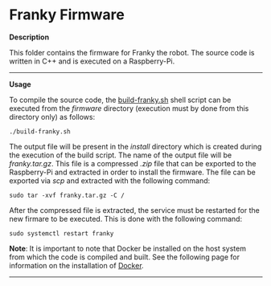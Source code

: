 # Franky Firmware

**Description**

This folder contains the firmware for Franky the robot. The source code is written in C++ and is executed on a Raspberry-Pi.

--------------------------------------------------------------------------------------------------

**Usage**

To compile the source code, the [build-franky.sh](build-franky.sh) shell script can be executed from the *firmware* directory (execution must by done from this directory only) as follows:
```
./build-franky.sh
```
The output file will be present in the *install* directory which is created during the execution of the build script. The name of the output file will be *franky.tar.gz*. This file is a compressed *.zip* file that can be exported to the Raspberry-Pi and extracted in order to install the firmware. The file can be exported via *scp* and extracted with the following command:
```
sudo tar -xvf franky.tar.gz -C /
```  
After the compressed file is extracted, the service must be restarted for the new firmare to be executed. This is done with the following command:
```
sudo systemctl restart franky
```

**Note**: It is important to note that Docker be installed on the host system from which the code is compiled and built. See the following page for information on the installation of [Docker](https://docs.docker.com/get-docker/).

--------------------------------------------------------------------------------------------------
